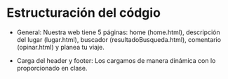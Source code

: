 # Estructuración del códgio
* General: 
Nuestra web tiene 5 páginas: home (home.html), descripción del lugar (lugar.html), buscador (resultadoBusqueda.html), comentario (opinar.html) y planea tu viaje.

* Carga del header y footer: 
Los cargamos de manera dinámica con lo proporcionado en clase.
